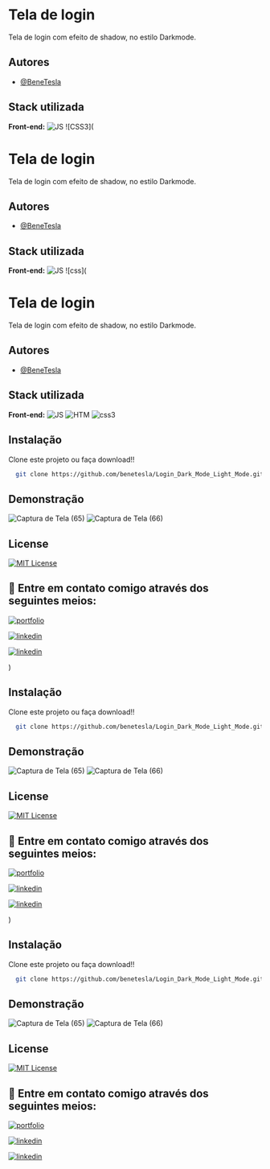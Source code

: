 
# Tela de login

Tela de login com efeito de shadow, no estilo Darkmode.





## Autores

- [@BeneTesla](https://github.com/benetesla)


## Stack utilizada

**Front-end:**
![JS](https://img.shields.io/badge/JavaScript-323330?style=for-the-badge&logo=javascript&logoColor=F7DF1E)
![CSS3](
# Tela de login

Tela de login com efeito de shadow, no estilo Darkmode.





## Autores

- [@BeneTesla](https://github.com/benetesla)


## Stack utilizada

**Front-end:**
![JS](https://img.shields.io/badge/JavaScript-323330?style=for-the-badge&logo=javascript&logoColor=F7DF1E)
![css](
# Tela de login

Tela de login com efeito de shadow, no estilo Darkmode.





## Autores

- [@BeneTesla](https://github.com/benetesla)


## Stack utilizada

**Front-end:**
![JS](https://img.shields.io/badge/JavaScript-323330?style=for-the-badge&logo=javascript&logoColor=F7DF1E)
![HTM](https://img.shields.io/badge/HTML5-E34F26?style=for-the-badge&logo=html5&logoColor=white)
![css3](https://img.shields.io/badge/CSS3-1572B6?style=for-the-badge&logo=css3&logoColor=white)

## Instalação

Clone este projeto ou faça download!!

```bash
  git clone https://github.com/benetesla/Login_Dark_Mode_Light_Mode.git
```
    
## Demonstração
![Captura de Tela (65)](https://user-images.githubusercontent.com/78994881/220610674-2e48dbc5-36ac-471e-9adb-6d02aef2b8e6.png)
![Captura de Tela (66)](https://user-images.githubusercontent.com/78994881/220610685-f9117f18-5da7-4be8-99ae-f78042e92716.png)
## License

[![MIT License](https://img.shields.io/badge/License-MIT-green.svg)](https://choosealicense.com/licenses/mit/)


## 🔗 Entre em contato comigo através dos seguintes meios:

[![portfolio](https://img.shields.io/badge/my_portfolio-000?style=for-the-badge&logo=ko-fi&logoColor=white)](https://bene-teslav1.vercel.app/)

[![linkedin](https://img.shields.io/badge/linkedin-0A66C2?style=for-the-badge&logo=linkedin&logoColor=white)](https://www.linkedin.com/in/bene-tesla/)

[![linkedin](https://img.shields.io/badge/Instagram-E4405F?style=for-the-badge&logo=instagram&logoColor=white)](https://www.instagram.com/bene_tesla/)


)

## Instalação

Clone este projeto ou faça download!!

```bash
  git clone https://github.com/benetesla/Login_Dark_Mode_Light_Mode.git
```
    
## Demonstração
![Captura de Tela (65)](https://user-images.githubusercontent.com/78994881/220610674-2e48dbc5-36ac-471e-9adb-6d02aef2b8e6.png)
![Captura de Tela (66)](https://user-images.githubusercontent.com/78994881/220610685-f9117f18-5da7-4be8-99ae-f78042e92716.png)
## License

[![MIT License](https://img.shields.io/badge/License-MIT-green.svg)](https://choosealicense.com/licenses/mit/)


## 🔗 Entre em contato comigo através dos seguintes meios:

[![portfolio](https://img.shields.io/badge/my_portfolio-000?style=for-the-badge&logo=ko-fi&logoColor=white)](https://bene-teslav1.vercel.app/)

[![linkedin](https://img.shields.io/badge/linkedin-0A66C2?style=for-the-badge&logo=linkedin&logoColor=white)](https://www.linkedin.com/in/bene-tesla/)

[![linkedin](https://img.shields.io/badge/Instagram-E4405F?style=for-the-badge&logo=instagram&logoColor=white)](https://www.instagram.com/bene_tesla/)


)



## Instalação

Clone este projeto ou faça download!!

```bash
  git clone https://github.com/benetesla/Login_Dark_Mode_Light_Mode.git
```
    
## Demonstração
![Captura de Tela (65)](https://user-images.githubusercontent.com/78994881/220610674-2e48dbc5-36ac-471e-9adb-6d02aef2b8e6.png)
![Captura de Tela (66)](https://user-images.githubusercontent.com/78994881/220610685-f9117f18-5da7-4be8-99ae-f78042e92716.png)
## License

[![MIT License](https://img.shields.io/badge/License-MIT-green.svg)](https://choosealicense.com/licenses/mit/)


## 🔗 Entre em contato comigo através dos seguintes meios:

[![portfolio](https://img.shields.io/badge/my_portfolio-000?style=for-the-badge&logo=ko-fi&logoColor=white)](https://bene-teslav1.vercel.app/)

[![linkedin](https://img.shields.io/badge/linkedin-0A66C2?style=for-the-badge&logo=linkedin&logoColor=white)](https://www.linkedin.com/in/bene-tesla/)

[![linkedin](https://img.shields.io/badge/Instagram-E4405F?style=for-the-badge&logo=instagram&logoColor=white)](https://www.instagram.com/bene_tesla/)



